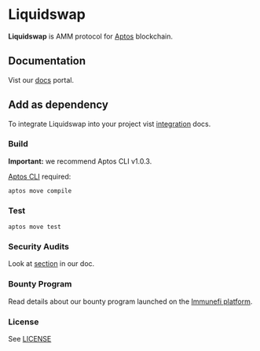 # Liquidswap

**Liquidswap** is AMM protocol for [Aptos](https://www.aptos.com/) blockchain. 

## Documentation

Vist our [docs](https://docs.liquidswap.com) portal.

## Add as dependency

To integrate Liquidswap into your project vist [integration](https://docs.liquidswap.com/integration) docs.

### Build

**Important:** we recommend Aptos CLI v1.0.3.

[Aptos CLI](https://github.com/aptos-labs/aptos-core/releases) required:

    aptos move compile

### Test

    aptos move test

### Security Audits

Look at [section](https://docs.liquidswap.com/#security-audits) in our doc.

### Bounty Program

Read details about our bounty program launched on the [Immunefi platform](https://immunefi.com/bounty/liquidswap/).

### License

See [LICENSE](LICENSE)

